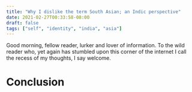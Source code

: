 ```yaml
---
title: "Why I dislike the term South Asian; an Indic perspective"
date: 2021-02-27T00:33:58-08:00
draft: false
tags: ["self", "identity", "india", "asia"]
---
```


Good morning, fellow reader, lurker and lover of information. To the wild reader who, yet again has stumbled upon this corner of the internet I call the recess of my thoughts, I say welcome.

# Conclusion